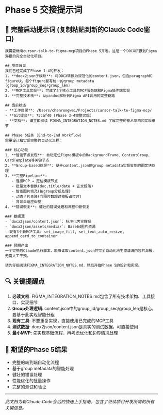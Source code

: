 # Phase 5 交接提示词

## 🎯 完整启动提示词 (复制粘贴到新的Claude Code窗口)

```
我需要继续cursor-talk-to-figma-mcp项目的Phase 5开发。这是一个DOCX研报到Figma海报的完全自动化项目。

## 项目背景
我们已经完成了Phase 1-4的开发：
1. **docx2json子模块**: 将DOCX转换为规范化的content.json，包含paragraph和figure块，每个figure都有统一的group metadata (group_id/group_seq/group_len)
2. **MCP工具实现**: 完成了3个核心工具的MCP服务端和Figma插件端实现
3. **完整技术栈**: 从pandoc解析到Figma API调用的完整链路

## 当前状态  
- **工作目录**: /Users/chenrongwei/Projects/cursor-talk-to-figma-mcp/
- **Git提交**: 75caf40 (Phase 3-4完整实现)
- **文档**: 请立即阅读 FIGMA_INTEGRATION_NOTES.md 了解完整的技术架构和实现细节

## Phase 5任务 (End-to-End Workflow)
需要设计和实现完整的自动化流程：

### 核心功能
1. **智能节点发现**: 自动定位Figma模板中的BackgroundFrame、ContentGroup、CardTemplate等关键节点
2. **Group-based处理**: 基于content.json的group metadata实现智能的图文块处理
3. **完整Pipeline**: 
   - 连接MCP → 定位模板节点
   - 批量文本替换(doc.title/date + 正文段落)  
   - 智能图片填充(按group分组处理)
   - 动态卡片克隆(当图片数超过模板占位时)
   - 背景自适应调整
4. **错误恢复**: 健壮的错误处理和流程中断恢复

### 数据源
- `docx2json/content.json`: 标准化内容数据
- `docx2json/assets/media/`: Base64图片资源  
- 现有3个新MCP工具: set_image_fill, set_text_auto_resize, append_card_to_container

### 预期产出
一个完整的Claude执行脚本，能够读取content.json并完全自动化地生成填满内容的海报，无需人工干预。

请先仔细阅读FIGMA_INTEGRATION_NOTES.md，然后开始Phase 5的设计和实现。
```

## 🔍 关键提醒点

1. **必读文档**: FIGMA_INTEGRATION_NOTES.md包含了所有技术架构、工具接口、实现细节
2. **Group处理逻辑**: content.json中的group_id/group_seq/group_len是核心，要基于此实现智能分组
3. **现有工具**: 不要重复实现，直接使用已完成的MCP工具
4. **测试数据**: docx2json/content.json是真实的测试数据，可直接使用
5. **最小MVP**: 先实现基础流程，再考虑优化和边界情况处理

## 🚀 期望的Phase 5结果
- 完整的端到端自动化流程
- 基于group metadata的智能处理
- 健壮的错误处理
- 性能优化的批量操作
- 完整的测试和验证

---
*此文档为新Claude Code会话的快速上手指南，包含了继续项目开发所需的所有关键信息。*